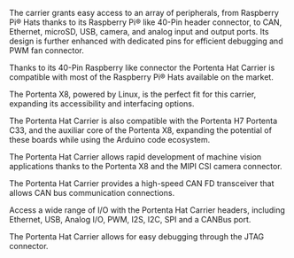 <FeatureDescription>

 The carrier grants easy access to an array of peripherals, from Raspberry Pi® Hats thanks to its Raspberry Pi® like 40-Pin header connector, to CAN, Ethernet, microSD, USB, camera, and analog input and output ports. Its design is further enhanced with dedicated pins for efficient debugging and PWM fan connector. 
 
</FeatureDescription>


<FeatureList>

<Feature title="Raspberry Pi® Hats" image="mkr-form-factor">

  Thanks to its 40-Pin Raspberry like connector the Portenta Hat Carrier is compatible with most of the Raspberry Pi® Hats available on the market.

  <FeatureLink title="Read More" url="/hardware/portenta-x8" />
</Feature>

<Feature title="Linux Powered" image="core">

  The Portenta X8, powered by Linux, is the perfect fit for this carrier, expanding its accessibility and interfacing options.

  <FeatureLink title="Read More" url="/hardware/portenta-x8" />
</Feature>

<Feature title="Arduino Powered" image="mcu">

  The Portenta Hat Carrier is also compatible with the Portenta H7 Portenta C33, and the auxiliar core of the Portenta X8, expanding the potential of these boards while using the Arduino code ecosystem.

</Feature>

<Feature title="MIPI Camera Connector" image="camera">

  The Portenta Hat Carrier allows rapid development of machine vision applications thanks to the Portenta X8 and the MIPI CSI camera connector.

</Feature>


<Feature title="CAN FD" image="communication">

  The Portenta Hat Carrier provides a high-speed CAN FD transceiver that allows CAN bus communication connections.

</Feature>

<Feature title="Connectivity" image="connection">

  Access a wide range of I/O with the Portenta Hat Carrier headers, including Ethernet, USB, Analog I/O, PWM, I2S, I2C, SPI and a CANBus port.

</Feature>



<Feature title="JTAG connector" image="hw-pin">

  The Portenta Hat Carrier allows for easy debugging through the JTAG connector.

</Feature>

</FeatureList>
